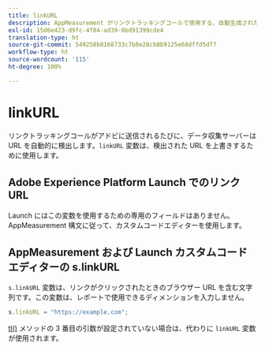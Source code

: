 ```yaml
---
title: linkURL
description: AppMeasurement がリンクトラッキングコールで使用する、自動生成されたリンク URL を上書きします。
exl-id: 15d6e423-d9fc-4f84-ad39-0bd91399cde4
translation-type: ht
source-git-commit: 549258b0168733c7b0e28cb8b9125e68dffd5df7
workflow-type: ht
source-wordcount: '115'
ht-degree: 100%

---
```


# linkURL

リンクトラッキングコールがアドビに送信されるたびに、データ収集サーバーは URL を自動的に検出します。`linkURL` 変数は、検出された URL を上書きするために使用します。

## Adobe Experience Platform Launch でのリンク URL

Launch にはこの変数を使用するための専用のフィールドはありません。AppMeasurement 構文に従って、カスタムコードエディターを使用します。

## AppMeasurement および Launch カスタムコードエディターの s.linkURL

`s.linkURL` 変数は、リンクがクリックされたときのブラウザー URL を含む文字列です。この変数は、レポートで使用できるディメンションを入力しません。

```js
s.linkURL = "https://example.com";
```

[tl()](../functions/tl-method.md) メソッドの 3 番目の引数が設定されていない場合は、代わりに `linkURL` 変数が使用されます。
